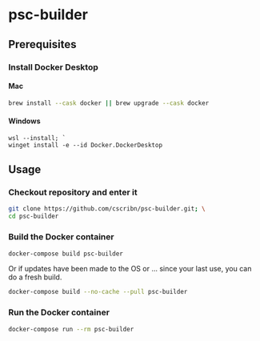 # psc-builder

## Prerequisites

### Install Docker Desktop

#### Mac

```zsh
brew install --cask docker || brew upgrade --cask docker
```

#### Windows

```pwsh
wsl --install; `
winget install -e --id Docker.DockerDesktop
```

## Usage

### Checkout repository and enter it

```zsh
git clone https://github.com/cscribn/psc-builder.git; \
cd psc-builder
```

### Build the Docker container

```zsh
docker-compose build psc-builder
```

Or if updates have been made to the OS or ... since your last use, you can do a fresh build.

```zsh
docker-compose build --no-cache --pull psc-builder
```

### Run the Docker container

```zsh
docker-compose run --rm psc-builder
```
